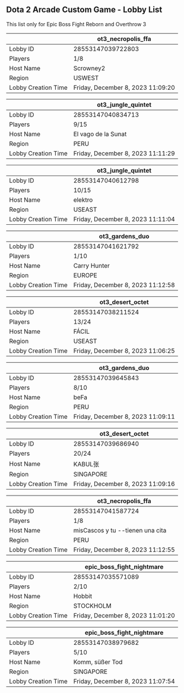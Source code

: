 ## Dota 2 Arcade Custom Game - Lobby List

This list only for Epic Boss Fight Reborn and Overthrow 3

|  | ot3_necropolis_ffa |
| ------ | ------ |
| Lobby ID | 28553147039722803 |
| Players | 1/8 |
| Host Name | Scrowney2 |
| Region | USWEST |
| Lobby Creation Time | Friday, December 8, 2023 11:09:20 |


|  | ot3_jungle_quintet |
| ------ | ------ |
| Lobby ID | 28553147040834713 |
| Players | 9/15 |
| Host Name | El vago de la Sunat |
| Region | PERU |
| Lobby Creation Time | Friday, December 8, 2023 11:11:29 |


|  | ot3_jungle_quintet |
| ------ | ------ |
| Lobby ID | 28553147040612798 |
| Players | 10/15 |
| Host Name | elektro |
| Region | USEAST |
| Lobby Creation Time | Friday, December 8, 2023 11:11:04 |


|  | ot3_gardens_duo |
| ------ | ------ |
| Lobby ID | 28553147041621792 |
| Players | 1/10 |
| Host Name | Carry Hunter |
| Region | EUROPE |
| Lobby Creation Time | Friday, December 8, 2023 11:12:58 |


|  | ot3_desert_octet |
| ------ | ------ |
| Lobby ID | 28553147038211524 |
| Players | 13/24 |
| Host Name | FÁCIL |
| Region | USEAST |
| Lobby Creation Time | Friday, December 8, 2023 11:06:25 |


|  | ot3_gardens_duo |
| ------ | ------ |
| Lobby ID | 28553147039645843 |
| Players | 8/10 |
| Host Name | beFa |
| Region | PERU |
| Lobby Creation Time | Friday, December 8, 2023 11:09:11 |


|  | ot3_desert_octet |
| ------ | ------ |
| Lobby ID | 28553147039686940 |
| Players | 20/24 |
| Host Name | KABUL张 |
| Region | SINGAPORE |
| Lobby Creation Time | Friday, December 8, 2023 11:09:16 |


|  | ot3_necropolis_ffa |
| ------ | ------ |
| Lobby ID | 28553147041587724 |
| Players | 1/8 |
| Host Name | misCascos y tu --tienen una cita |
| Region | PERU |
| Lobby Creation Time | Friday, December 8, 2023 11:12:55 |


|  | epic_boss_fight_nightmare |
| ------ | ------ |
| Lobby ID | 28553147035571089 |
| Players | 2/10 |
| Host Name | Hobbit |
| Region | STOCKHOLM |
| Lobby Creation Time | Friday, December 8, 2023 11:01:20 |


|  | epic_boss_fight_nightmare |
| ------ | ------ |
| Lobby ID | 28553147038979682 |
| Players | 5/10 |
| Host Name | Komm, süßer Tod |
| Region | SINGAPORE |
| Lobby Creation Time | Friday, December 8, 2023 11:07:54 |


